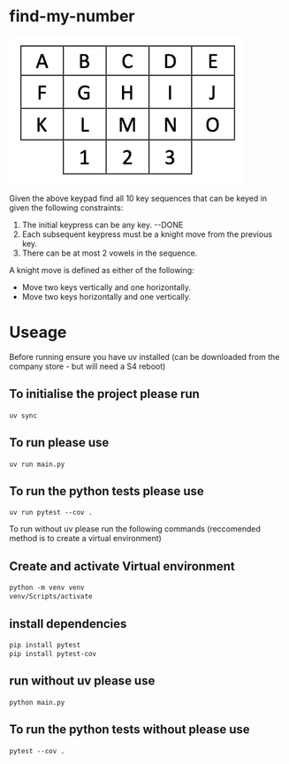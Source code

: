# find-my-number

![alt text](image.png)

Given the above keypad find all 10 key sequences that can be keyed in given the following
constraints:

1. The initial keypress can be any key. --DONE
2. Each subsequent keypress must be a knight move from the previous key.
3. There can be at most 2 vowels in the sequence.

A knight move is defined as either of the following:

- Move two keys vertically and one horizontally.
- Move two keys horizontally and one vertically.

# Useage

Before running ensure you have uv installed (can be downloaded from the company store - but will need a S4 reboot)

## To initialise the project please run

```
uv sync
```

## To run please use

```
uv run main.py
```

## To run the python tests please use

```
uv run pytest --cov .
```

To run without uv please run the following commands (reccomended method is to create a virtual environment)

## Create and activate Virtual environment

```
python -m venv venv
venv/Scripts/activate
```

## install dependencies

```
pip install pytest
pip install pytest-cov
```

## run without uv please use

```
python main.py
```

## To run the python tests without please use

```
pytest --cov .
```
